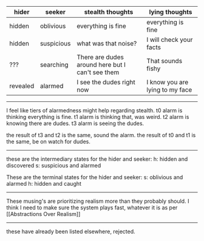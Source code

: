 |hider|seeker|stealth thoughts|lying thoughts|
|-|-|-|-|
|hidden|oblivious|everything is fine|everything is fine|
|hidden|suspicious|what was that noise?|I will check your facts|
|???|searching|There are dudes around here but I can't see them|That sounds fishy|
|revealed|alarmed|I see the dudes right now|I know you are lying to my face|

---

I feel like tiers of alarmedness might help regarding stealth. t0 alarm is thinking everything is fine. t1 alarm is thinking that, was weird. t2 alarm is knowing there are dudes. t3 alarm is seeing the dudes.

the result of t3 and t2 is the same, sound the alarm.
the result of t0 and t1 is the same, be on watch for dudes.

---

these are the intermediary states for the hider and seeker:
h: hidden and discovered
s: suspicious and alarmed

These are the terminal states for the hider and seeker:
s: oblivious and alarmed
h: hidden and caught

---

These musing's are prioritizing realism more than they probably should. I think I need to make sure the system plays fast, whatever it is as per [[Abstractions Over Realism]]

---

these have already been listed elsewhere, rejected.